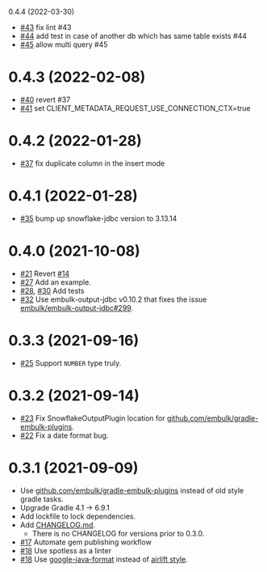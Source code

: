 0.4.4 (2022-03-30)
* [#43](https://github.com/trocco-io/embulk-output-snowflake/pull/43) fix lint #43
* [#44](https://github.com/trocco-io/embulk-output-snowflake/pull/44) add test in case of another db which has same table exists #44
* [#45](https://github.com/trocco-io/embulk-output-snowflake/pull/45) allow multi query #45

0.4.3 (2022-02-08)
==================
* [#40](https://github.com/trocco-io/embulk-output-snowflake/pull/40) revert #37
* [#41](https://github.com/trocco-io/embulk-output-snowflake/pull/41) set CLIENT_METADATA_REQUEST_USE_CONNECTION_CTX=true

0.4.2 (2022-01-28)
==================
* [#37](https://github.com/trocco-io/embulk-output-snowflake/pull/37) fix duplicate column in the insert mode

0.4.1 (2022-01-28)
==================
* [#35](https://github.com/trocco-io/embulk-output-snowflake/pull/35) bump up snowflake-jdbc version to 3.13.14

0.4.0 (2021-10-08)
======================
* [#21](https://github.com/trocco-io/embulk-output-snowflake/pull/21) Revert [#14](https://github.com/trocco-io/embulk-output-snowflake/pull/14)
* [#27](https://github.com/trocco-io/embulk-output-snowflake/pull/27) Add an example.
* [#28](https://github.com/trocco-io/embulk-output-snowflake/pull/28), [#30](https://github.com/trocco-io/embulk-output-snowflake/pull/30) Add tests
* [#32](https://github.com/trocco-io/embulk-output-snowflake/pull/32) Use embulk-output-jdbc v0.10.2 that fixes the issue [embulk/embulk-output-jdbc#299](https://github.com/embulk/embulk-output-jdbc/issues/299).


0.3.3 (2021-09-16)
==================

* [#25](https://github.com/trocco-io/embulk-output-snowflake/pull/25) Support `NUMBER` type truly.

0.3.2 (2021-09-14)
==================

* [#23](https://github.com/trocco-io/embulk-output-snowflake/pull/23) Fix SnowflakeOutputPlugin location for [github.com/embulk/gradle-embulk-plugins](https://github.com/embulk/gradle-embulk-plugins).
* [#22](https://github.com/trocco-io/embulk-output-snowflake/pull/22) Fix a date format bug.

0.3.1 (2021-09-09)
==================

* Use [github.com/embulk/gradle-embulk-plugins](https://github.com/embulk/gradle-embulk-plugins) instead of old style gradle tasks.
* Upgrade Gradle 4.1 -> 6.9.1
* Add lockfile to lock dependencies.
* Add [CHANGELOG.md](./CHANGELOG.md).
    * There is no CHANGELOG for versions prior to 0.3.0.
* [#17](https://github.com/trocco-io/embulk-output-snowflake/pull/17) Automate gem publishing workflow
* [#18](https://github.com/trocco-io/embulk-output-snowflake/pull/18) Use spotless as a linter
* [#18](https://github.com/trocco-io/embulk-output-snowflake/pull/18) Use [google-java-format](https://github.com/google/google-java-format) instead of [airlift style](https://github.com/airlift/codestyle).

